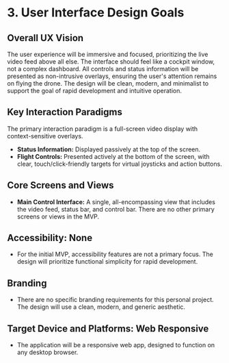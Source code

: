 # **3\. User Interface Design Goals**

## **Overall UX Vision**

The user experience will be immersive and focused, prioritizing the live video feed above all else. The interface should feel like a cockpit window, not a complex dashboard. All controls and status information will be presented as non-intrusive overlays, ensuring the user's attention remains on flying the drone. The design will be clean, modern, and minimalist to support the goal of rapid development and intuitive operation.

## **Key Interaction Paradigms**

The primary interaction paradigm is a full-screen video display with context-sensitive overlays.

* **Status Information:** Displayed passively at the top of the screen.  
* **Flight Controls:** Presented actively at the bottom of the screen, with clear, touch/click-friendly targets for virtual joysticks and action buttons.

## **Core Screens and Views**

* **Main Control Interface:** A single, all-encompassing view that includes the video feed, status bar, and control bar. There are no other primary screens or views in the MVP.

## **Accessibility: None**

* For the initial MVP, accessibility features are not a primary focus. The design will prioritize functional simplicity for rapid development.

## **Branding**

* There are no specific branding requirements for this personal project. The design will use a clean, modern, and generic aesthetic.

## **Target Device and Platforms: Web Responsive**

* The application will be a responsive web app, designed to function on any desktop browser.
